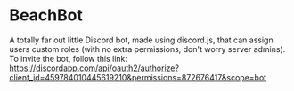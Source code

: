 # BeachBot
A totally far out little Discord bot, made using discord.js, that can assign users custom roles (with no extra permissions, don't worry server admins). To invite the bot, follow this link:
https://discordapp.com/api/oauth2/authorize?client_id=459784010445619210&permissions=872676417&scope=bot
